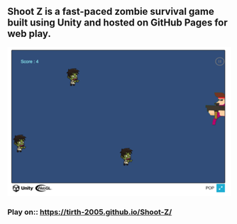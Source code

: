 ## Shoot Z is a fast-paced zombie survival game built using Unity and hosted on GitHub Pages for web play.


<img src="https://github.com/Tirth-2005/Shoot-Z/blob/master/TemplateData/s1.png" alt="Game Play" />

### Play on:: https://tirth-2005.github.io/Shoot-Z/
